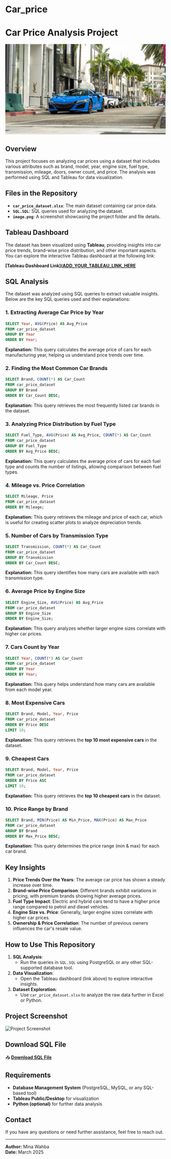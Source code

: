 # Car_price
# Car Price Analysis Project

![Project Screenshot](2021-acura-nsx-los-angeles-cars-and-coffee-137.webp)

## Overview
This project focuses on analyzing car prices using a dataset that includes various attributes such as brand, model, year, engine size, fuel type, transmission, mileage, doors, owner count, and price. The analysis was performed using SQL and Tableau for data visualization.

## Files in the Repository
- **`car_price_dataset.xlsx`**: The main dataset containing car price data.
- **`SQL.SQL`**: SQL queries used for analyzing the dataset.
- **`image.png`**: A screenshot showcasing the project folder and file details.

## Tableau Dashboard
The dataset has been visualized using **Tableau**, providing insights into car price trends, brand-wise price distribution, and other important aspects. You can explore the interactive Tableau dashboard at the following link:

**[Tableau Dashboard Link]([ADD_YOUR_TABLEAU_LINK_HERE](https://public.tableau.com/app/profile/mina.wahba/viz/Car_price_17417461472280/Dashboard1)**

## SQL Analysis
The dataset was analyzed using SQL queries to extract valuable insights. Below are the key SQL queries used and their explanations:

### 1. Extracting Average Car Price by Year
```sql
SELECT Year, AVG(Price) AS Avg_Price
FROM car_price_dataset
GROUP BY Year
ORDER BY Year;
```
**Explanation:** This query calculates the average price of cars for each manufacturing year, helping us understand price trends over time.

### 2. Finding the Most Common Car Brands
```sql
SELECT Brand, COUNT(*) AS Car_Count
FROM car_price_dataset
GROUP BY Brand
ORDER BY Car_Count DESC;
```
**Explanation:** This query retrieves the most frequently listed car brands in the dataset.

### 3. Analyzing Price Distribution by Fuel Type
```sql
SELECT Fuel_Type, AVG(Price) AS Avg_Price, COUNT(*) AS Car_Count
FROM car_price_dataset
GROUP BY Fuel_Type
ORDER BY Avg_Price DESC;
```
**Explanation:** This query calculates the average price of cars for each fuel type and counts the number of listings, allowing comparison between fuel types.

### 4. Mileage vs. Price Correlation
```sql
SELECT Mileage, Price
FROM car_price_dataset
ORDER BY Mileage;
```
**Explanation:** This query retrieves the mileage and price of each car, which is useful for creating scatter plots to analyze depreciation trends.

### 5. Number of Cars by Transmission Type
```sql
SELECT Transmission, COUNT(*) AS Car_Count
FROM car_price_dataset
GROUP BY Transmission
ORDER BY Car_Count DESC;
```
**Explanation:** This query identifies how many cars are available with each transmission type.

### 6. Average Price by Engine Size
```sql
SELECT Engine_Size, AVG(Price) AS Avg_Price
FROM car_price_dataset
GROUP BY Engine_Size
ORDER BY Engine_Size;
```
**Explanation:** This query analyzes whether larger engine sizes correlate with higher car prices.

### 7. Cars Count by Year
```sql
SELECT Year, COUNT(*) AS Car_Count
FROM car_price_dataset
GROUP BY Year
ORDER BY Year;
```
**Explanation:** This query helps understand how many cars are available from each model year.

### 8. Most Expensive Cars
```sql
SELECT Brand, Model, Year, Price
FROM car_price_dataset
ORDER BY Price DESC
LIMIT 10;
```
**Explanation:** This query retrieves the **top 10 most expensive cars** in the dataset.

### 9. Cheapest Cars
```sql
SELECT Brand, Model, Year, Price
FROM car_price_dataset
ORDER BY Price ASC
LIMIT 10;
```
**Explanation:** This query retrieves the **top 10 cheapest cars** in the dataset.

### 10. Price Range by Brand
```sql
SELECT Brand, MIN(Price) AS Min_Price, MAX(Price) AS Max_Price
FROM car_price_dataset
GROUP BY Brand
ORDER BY Max_Price DESC;
```
**Explanation:** This query determines the price range (min & max) for each car brand.

## Key Insights
1. **Price Trends Over the Years**: The average car price has shown a steady increase over time.
2. **Brand-wise Price Comparison**: Different brands exhibit variations in pricing, with premium brands showing higher average prices.
3. **Fuel Type Impact**: Electric and hybrid cars tend to have a higher price range compared to petrol and diesel vehicles.
4. **Engine Size vs. Price**: Generally, larger engine sizes correlate with higher car prices.
5. **Ownership & Price Correlation**: The number of previous owners influences the car's resale value.

## How to Use This Repository
1. **SQL Analysis**:
   - Run the queries in `SQL.SQL` using PostgreSQL or any other SQL-supported database tool.
2. **Data Visualization**:
   - Open the Tableau dashboard (link above) to explore interactive insights.
3. **Dataset Exploration**:
   - Use `car_price_dataset.xlsx` to analyze the raw data further in Excel or Python.

## Project Screenshot
![Project Screenshot](sandbox:/mnt/data/image.png)

## Download SQL File
📥 **[Download SQL File](sandbox:/mnt/data/SQL.SQL)**

## Requirements
- **Database Management System** (PostgreSQL, MySQL, or any SQL-based tool)
- **Tableau Public/Desktop** for visualization
- **Python (optional)** for further data analysis

## Contact
If you have any questions or need further assistance, feel free to reach out.

---
**Author:** Mina Wahba  
**Date:** March 2025

